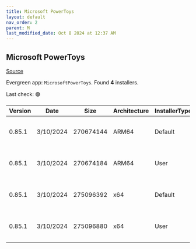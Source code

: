 ```yaml
---
title: Microsoft PowerToys
layout: default
nav_order: 2
parent: M
last_modified_date: Oct 8 2024 at 12:37 AM
---
```


## Microsoft PowerToys

[Source](https://github.com/microsoft/PowerToys/)

Evergreen app: `MicrosoftPowerToys`. Found **4** installers.

Last check: 🟢

| Version | Date      | Size      | Architecture | InstallerType | Type | URI                                                                                                                                                                                                          |
| ------- | --------- | --------- | ------------ | ------------- | ---- | ------------------------------------------------------------------------------------------------------------------------------------------------------------------------------------------------------------ |
| 0.85.1  | 3/10/2024 | 270674144 | ARM64        | Default       | exe  | [https://github.com/microsoft/PowerToys/releases/download/v0.85.1/PowerToysSetup-0.85.1-arm64.exe](https://github.com/microsoft/PowerToys/releases/download/v0.85.1/PowerToysSetup-0.85.1-arm64.exe)         |
| 0.85.1  | 3/10/2024 | 270674184 | ARM64        | User          | exe  | [https://github.com/microsoft/PowerToys/releases/download/v0.85.1/PowerToysUserSetup-0.85.1-arm64.exe](https://github.com/microsoft/PowerToys/releases/download/v0.85.1/PowerToysUserSetup-0.85.1-arm64.exe) |
| 0.85.1  | 3/10/2024 | 275096392 | x64          | Default       | exe  | [https://github.com/microsoft/PowerToys/releases/download/v0.85.1/PowerToysSetup-0.85.1-x64.exe](https://github.com/microsoft/PowerToys/releases/download/v0.85.1/PowerToysSetup-0.85.1-x64.exe)             |
| 0.85.1  | 3/10/2024 | 275096880 | x64          | User          | exe  | [https://github.com/microsoft/PowerToys/releases/download/v0.85.1/PowerToysUserSetup-0.85.1-x64.exe](https://github.com/microsoft/PowerToys/releases/download/v0.85.1/PowerToysUserSetup-0.85.1-x64.exe)     |
